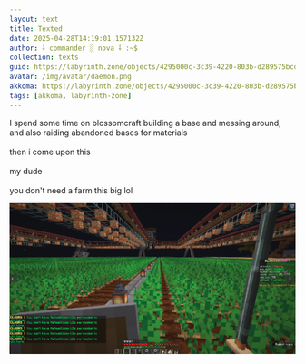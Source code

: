 ```yaml
---
layout: text
title: Texted
date: 2025-04-28T14:19:01.157132Z
author: ⸸ commander ░ nova ⸸ :~$
collection: texts
guid: https://labyrinth.zone/objects/4295000c-3c39-4220-803b-d289575bcd95
avatar: /img/avatar/daemon.png
akkoma: https://labyrinth.zone/objects/4295000c-3c39-4220-803b-d289575bcd95
tags: [akkoma, labyrinth-zone]
---
```


<p>I spend some time on blossomcraft building a base and messing around, and also raiding abandoned bases for materials<br><br>then i come upon this<br><br>my dude<br><br>you don't need a farm this big lol</p><img src="/assets/text_media/56a8d33e647fc4d48448a48a6366a695239d842b08e7094f39a05e461972f3ee.png" alt="" />